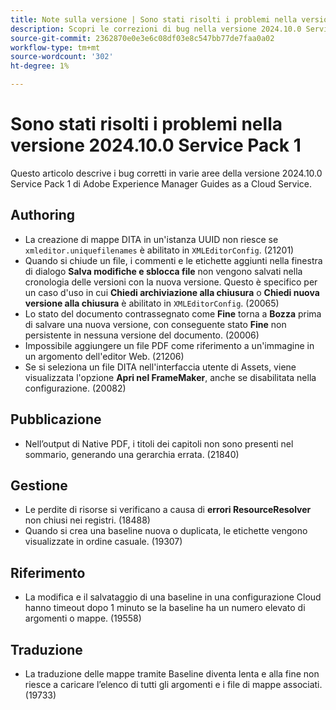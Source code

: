 ```yaml
---
title: Note sulla versione | Sono stati risolti i problemi nella versione 2024.10.0 Service Pack 1 di Adobe Experience Manager Guides
description: Scopri le correzioni di bug nella versione 2024.10.0 Service Pack 1 di Adobe Experience Manager Guides as a Cloud Service.
source-git-commit: 2362870e0e3e6c08df03e8c547bb77de7faa0a02
workflow-type: tm+mt
source-wordcount: '302'
ht-degree: 1%

---
```


# Sono stati risolti i problemi nella versione 2024.10.0 Service Pack 1

Questo articolo descrive i bug corretti in varie aree della versione 2024.10.0 Service Pack 1 di Adobe Experience Manager Guides as a Cloud Service.

## Authoring

- La creazione di mappe DITA in un&#39;istanza UUID non riesce se `xmleditor.uniquefilenames` è abilitato in `XMLEditorConfig`. (21201)
- Quando si chiude un file, i commenti e le etichette aggiunti nella finestra di dialogo **Salva modifiche e sblocca file** non vengono salvati nella cronologia delle versioni con la nuova versione. Questo è specifico per un caso d&#39;uso in cui **Chiedi archiviazione alla chiusura** o **Chiedi nuova versione alla chiusura** è abilitato in `XMLEditorConfig`. (20065)
- Lo stato del documento contrassegnato come **Fine** torna a **Bozza** prima di salvare una nuova versione, con conseguente stato **Fine** non persistente in nessuna versione del documento. (20006)
- Impossibile aggiungere un file PDF come riferimento a un&#39;immagine in un argomento dell&#39;editor Web. (21206)
- Se si seleziona un file DITA nell&#39;interfaccia utente di Assets, viene visualizzata l&#39;opzione **Apri nel FrameMaker**, anche se disabilitata nella configurazione. (20082)

## Pubblicazione

- Nell’output di Native PDF, i titoli dei capitoli non sono presenti nel sommario, generando una gerarchia errata. (21840)


## Gestione

- Le perdite di risorse si verificano a causa di **errori ResourceResolver** non chiusi nei registri. (18488)
- Quando si crea una baseline nuova o duplicata, le etichette vengono visualizzate in ordine casuale. (19307)


## Riferimento

- La modifica e il salvataggio di una baseline in una configurazione Cloud hanno timeout dopo 1 minuto se la baseline ha un numero elevato di argomenti o mappe. (19558)

## Traduzione

- La traduzione delle mappe tramite Baseline diventa lenta e alla fine non riesce a caricare l’elenco di tutti gli argomenti e i file di mappe associati. (19733)